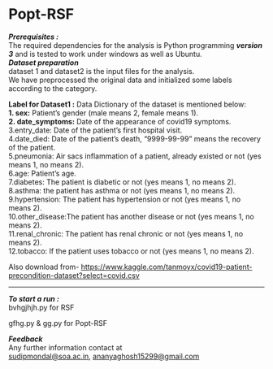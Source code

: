 # Popt-RSF

***Prerequisites :*** <br/>
The required dependencies for the analysis is Python programming ***version 3***
and is tested to work under windows as well as Ubuntu.<br/>
***Dataset preparation*** <br/>
dataset 1 and dataset2 is the input files for the analysis.  <br/>
We have preprocessed the original data and initialized some labels according to the category. <br/>

**Label for Dataset1 :** Data Dictionary of the dataset is mentioned below:<br/>
**1. sex:** Patient’s gender (male means 2, female means 1).<br/>
**2. date_symptoms:** Date of the appearance of covid19 symptoms.<br/>
3.entry_date: Date of the patient’s first hospital visit.<br/>
4.date_died: Date of the patient’s death, “9999-99-99” means the recovery of the patient. <br/>
5.pneumonia: Air sacs inflammation of a patient, already existed or not (yes means 1, no means 2). <br/>
6.age: Patient’s age. <br/>
7.diabetes: The patient is diabetic or not (yes means 1, no means 2). <br/>
8.asthma: the patient has asthma or not (yes means 1, no means 2). <br/>
9.hypertension: The patient has hypertension or not (yes means 1, no means 2). <br/>
10.other_disease:The patient has another disease or not (yes means 1, no means 2). <br/>
11.renal_chronic: The patient has renal chronic or not (yes means 1, no means 2). <br/>
12.tobacco: If the patient uses tobacco or not (yes means 1, no means 2). <br/>

Also download from- https://www.kaggle.com/tanmoyx/covid19-patient-precondition-dataset?select=covid.csv
*******************************

***To start a run :*** <br/>
bvhgjhjh.py for RSF

gfhg.py & gg.py for Popt-RSF
 <br/>



***Feedback*** <br/>
Any further information contact at <br/> 
sudipmondal@soa.ac.in, ananyaghosh15299@gmail.com
